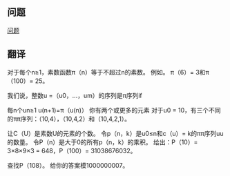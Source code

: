 ## 问题
[问题](https://projecteuler.net/problem=609)

## 翻译
对于每个n≥1，素数函数π（n）等于不超过n的素数。
例如。 π（6）= 3和π（100）= 25。

我们说，整数u =（u0，...，um）的序列是π序列if

每n个un≥1
u(n+1)=π（u(n)）
你有两个或更多的元素
对于u0 = 10，有三个不同的ππ序列：（10,4），（10,4,2）和（10,4,2,1）。

让C（U）是素数U的元素的个数。
令p（n，k）是u0≤n和c（u）= k的ππ序列uu的数量。
令P（n）是大于0的所有p（n，k）的乘积。
给出：P（10）= 3×8×9×3 = 648，P（100）= 31038676032。

查找P（108）。 给你的答案模1000000007。
